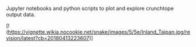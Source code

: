 Jupyter notebooks and python scripts to plot and explore crunchtope output data.

[!(https://vignette.wikia.nocookie.net/snake/images/5/5e/Inland_Taipan.jpg/revision/latest?cb=20180413223607)]

